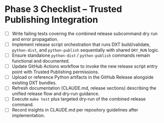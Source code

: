 <!-- markdownlint-disable MD013 MD025 -->
# Phase 3 Checklist – Trusted Publishing Integration

- [ ] Write failing tests covering the combined release subcommand dry run and error propagation.
- [ ] Implement release script orchestration that runs DXT build/validate, `python-dist`, and `python-publish` sequentially with shared `DRY_RUN` logic.
- [ ] Ensure standalone `python-dist` / `python-publish` commands remain functional and documented.
- [ ] Update GitHub Actions workflow to invoke the new release script entry point with Trusted Publishing permissions.
- [ ] Upload or reference Python artifacts in the GitHub Release alongside existing DXT bundles.
- [ ] Refresh documentation (CLAUDE.md, release sections) describing the unified release flow and dry-run guidance.
- [ ] Execute `make test` plus targeted dry-run of the combined release command.
- [ ] Record insights in CLAUDE.md per repository guidelines after implementation.
